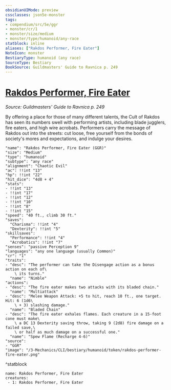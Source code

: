 ```yaml
---
obsidianUIMode: preview
cssclasses: json5e-monster
tags:
- compendium/src/5e/ggr
- monster/cr/1
- monster/size/medium
- monster/type/humanoid/any-race
statblock: inline
aliases: ["Rakdos Performer, Fire Eater"]
NoteIcon: monster
BestiaryType: humanoid (any race)
SourceType: Bestiary
BookSource: Guildmasters' Guide to Ravnica p. 249
---
```

# [Rakdos Performer, Fire Eater](3-Mechanics\CLI\bestiary\humanoid/rakdos-performer-fire-eater-ggr.md)
*Source: Guildmasters' Guide to Ravnica p. 249*  

By offering a place for those of many different talents, the Cult of Rakdos has seen its numbers swell with performing artists, including blade jugglers, fire eaters, and high wire acrobats. Performers carry the message of Rakdos out into the streets: cut loose, free yourself from the bonds of society's mores and expectations, and indulge your desires.

```statblock
"name": "Rakdos Performer, Fire Eater (GGR)"
"size": "Medium"
"type": "humanoid"
"subtype": "any race"
"alignment": "Chaotic Evil"
"ac": !!int "13"
"hp": !!int "22"
"hit_dice": "4d8 + 4"
"stats":
- !!int "13"
- !!int "17"
- !!int "12"
- !!int "10"
- !!int "8"
- !!int "15"
"speed": "40 ft., climb 30 ft."
"saves":
  "Charisma": !!int "4"
  "Dexterity": !!int "5"
"skillsaves":
  "Performance": !!int "4"
  "Acrobatics": !!int "7"
"senses": "passive Perception 9"
"languages": "any one language (usually Common)"
"cr": "1"
"traits":
- "desc": "The performer can take the Disengage action as a bonus action on each of\
    \ its turns."
  "name": "Nimble"
"actions":
- "desc": "The fire eater makes two attacks with its bladed chain."
  "name": "Multiattack"
- "desc": "Melee Weapon Attack: +5 to hit, reach 10 ft., one target. Hit: 6 (1d6\
    \ + 3) slashing damage."
  "name": "Bladed Chain"
- "desc": "The fire eater exhales flames. Each creature in a 15-foot cone must make\
    \ a DC 13 Dexterity saving throw, taking 9 (2d8) fire damage on a failed save,\
    \ or half as much damage on a successful one."
  "name": "Spew Flame (Recharge 4-6)"
"source":
- "GGR"
"image": "/3-Mechanics/CLI/bestiary/humanoid/token/rakdos-performer-fire-eater.png"
```
^statblock

```encounter-table
name: Rakdos Performer, Fire Eater
creatures:
 - 1: Rakdos Performer, Fire Eater
```